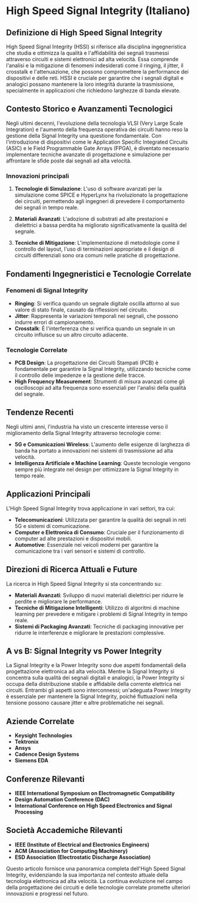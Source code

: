 # High Speed Signal Integrity (Italiano)

## Definizione di High Speed Signal Integrity

High Speed Signal Integrity (HSSI) si riferisce alla disciplina ingegneristica che studia e ottimizza la qualità e l'affidabilità dei segnali trasmessi attraverso circuiti e sistemi elettronici ad alta velocità. Essa comprende l'analisi e la mitigazione di fenomeni indesiderati come il ringing, il jitter, il crosstalk e l'attenuazione, che possono compromettere la performance dei dispositivi e delle reti. HSSI è cruciale per garantire che i segnali digitali e analogici possano mantenere la loro integrità durante la trasmissione, specialmente in applicazioni che richiedono larghezze di banda elevate.

## Contesto Storico e Avanzamenti Tecnologici

Negli ultimi decenni, l'evoluzione della tecnologia VLSI (Very Large Scale Integration) e l'aumento della frequenza operativa dei circuiti hanno reso la gestione della Signal Integrity una questione fondamentale. Con l'introduzione di dispositivi come le Application Specific Integrated Circuits (ASIC) e le Field Programmable Gate Arrays (FPGA), è diventato necessario implementare tecniche avanzate di progettazione e simulazione per affrontare le sfide poste dai segnali ad alta velocità.

### Innovazioni principali

1. **Tecnologie di Simulazione**: L'uso di software avanzati per la simulazione come SPICE e HyperLynx ha rivoluzionato la progettazione dei circuiti, permettendo agli ingegneri di prevedere il comportamento dei segnali in tempo reale.
   
2. **Materiali Avanzati**: L'adozione di substrati ad alte prestazioni e dielettrici a bassa perdita ha migliorato significativamente la qualità del segnale.

3. **Tecniche di Mitigazione**: L'implementazione di metodologie come il controllo del layout, l'uso di terminazioni appropriate e il design di circuiti differenziali sono ora comuni nelle pratiche di progettazione.

## Fondamenti Ingegneristici e Tecnologie Correlate

### Fenomeni di Signal Integrity

- **Ringing**: Si verifica quando un segnale digitale oscilla attorno al suo valore di stato finale, causato da riflessioni nel circuito.
- **Jitter**: Rappresenta le variazioni temporali nei segnali, che possono indurre errori di campionamento.
- **Crosstalk**: È l'interferenza che si verifica quando un segnale in un circuito influisce su un altro circuito adiacente.

### Tecnologie Correlate

- **PCB Design**: La progettazione dei Circuiti Stampati (PCB) è fondamentale per garantire la Signal Integrity, utilizzando tecniche come il controllo delle impedenze e la gestione delle tracce.
- **High Frequency Measurement**: Strumenti di misura avanzati come gli oscilloscopi ad alta frequenza sono essenziali per l'analisi della qualità del segnale.

## Tendenze Recenti

Negli ultimi anni, l'industria ha visto un crescente interesse verso il miglioramento della Signal Integrity attraverso tecnologie come:

- **5G e Comunicazioni Wireless**: L'aumento delle esigenze di larghezza di banda ha portato a innovazioni nei sistemi di trasmissione ad alta velocità.
- **Intelligenza Artificiale e Machine Learning**: Queste tecnologie vengono sempre più integrate nel design per ottimizzare la Signal Integrity in tempo reale.

## Applicazioni Principali

L'High Speed Signal Integrity trova applicazione in vari settori, tra cui:

- **Telecomunicazioni**: Utilizzata per garantire la qualità dei segnali in reti 5G e sistemi di comunicazione.
- **Computer e Elettronica di Consumo**: Cruciale per il funzionamento di computer ad alte prestazioni e dispositivi mobili.
- **Automotive**: Essenziale nei veicoli moderni per garantire la comunicazione tra i vari sensori e sistemi di controllo.

## Direzioni di Ricerca Attuali e Future

La ricerca in High Speed Signal Integrity si sta concentrando su:

- **Materiali Avanzati**: Sviluppo di nuovi materiali dielettrici per ridurre le perdite e migliorare le performance.
- **Tecniche di Mitigazione Intelligenti**: Utilizzo di algoritmi di machine learning per prevedere e mitigare i problemi di Signal Integrity in tempo reale.
- **Sistemi di Packaging Avanzati**: Tecniche di packaging innovative per ridurre le interferenze e migliorare le prestazioni complessive.

## A vs B: Signal Integrity vs Power Integrity

La Signal Integrity e la Power Integrity sono due aspetti fondamentali della progettazione elettronica ad alta velocità. Mentre la Signal Integrity si concentra sulla qualità dei segnali digitali e analogici, la Power Integrity si occupa della distribuzione stabile e affidabile della corrente elettrica nei circuiti. Entrambi gli aspetti sono interconnessi; un'adeguata Power Integrity è essenziale per mantenere la Signal Integrity, poiché fluttuazioni nella tensione possono causare jitter e altre problematiche nei segnali.

## Aziende Correlate

- **Keysight Technologies**
- **Tektronix**
- **Ansys**
- **Cadence Design Systems**
- **Siemens EDA**

## Conferenze Rilevanti

- **IEEE International Symposium on Electromagnetic Compatibility**
- **Design Automation Conference (DAC)**
- **International Conference on High Speed Electronics and Signal Processing**

## Società Accademiche Rilevanti

- **IEEE (Institute of Electrical and Electronics Engineers)**
- **ACM (Association for Computing Machinery)**
- **ESD Association (Electrostatic Discharge Association)**

Questo articolo fornisce una panoramica completa dell'High Speed Signal Integrity, evidenziando la sua importanza nel contesto attuale della tecnologia elettronica ad alta velocità. La continua evoluzione nel campo della progettazione dei circuiti e delle tecnologie correlate promette ulteriori innovazioni e progressi nel futuro.